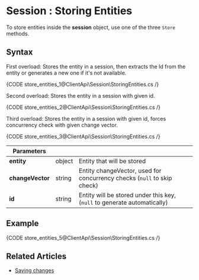 # Session : Storing Entities

To store entities inside the **session** object, use one of the three `Store` methods.

## Syntax

First overload: Stores the entity in a session, then extracts the Id from the entity or generates a new one if it's not available.

{CODE store_entities_1@ClientApi\Session\StoringEntities.cs /}

Second overload: Stores the entity in a session with given id.

{CODE store_entities_2@ClientApi\Session\StoringEntities.cs /}

Third overload: Stores the entity in a session with given id, forces concurrency check with given change vector.

{CODE store_entities_3@ClientApi\Session\StoringEntities.cs /}


| Parameters | | |
| ------------- | ------------- | ----- |
| **entity** | object | Entity that will be stored |
| **changeVector** | string | Entity changeVector, used for concurrency checks (`null` to skip check) |
| **id** | string | Entity will be stored under this key, (`null` to generate automatically) |

## Example

{CODE store_entities_5@ClientApi\Session\StoringEntities.cs /}

## Related Articles

- [Saving changes](./saving-changes)  
